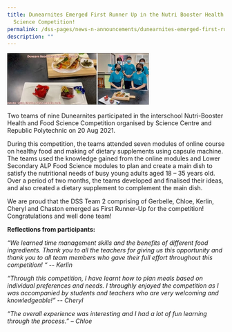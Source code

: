```yaml
---
title: Dunearnites Emerged First Runner Up in the Nutri Booster Health and Food
  Science Competition!
permalink: /dss-pages/news-n-announcements/dunearnites-emerged-first-runner-up-in-the-nutri-booster-health-and
description: ""
---
```

<img style="width: 65%;" src="/images/nutri.jpg" />
<p>Two teams of nine Dunearnites participated in the interschool Nutri-Booster Health and Food Science Competition organised by Science Centre and Republic Polytechnic on 20 Aug 2021.&nbsp;</p>
<p>During this competition, the teams attended seven modules of online course on healthy food and making of dietary supplements using capsule machine. The teams used the knowledge gained from the online modules and Lower Secondary ALP Food Science modules to plan and create a main dish to satisfy the nutritional needs of busy young adults aged 18 &ndash; 35 years old. Over a period of two months, the teams developed and finalised their ideas, and also created a dietary supplement to complement the main dish.&nbsp;</p>
<p>We are proud that the DSS Team 2 comprising of Gerbelle, Chloe, Kerlin, Cheryl and Chaston emerged as First Runner-Up for the competition! Congratulations and well done team!</p>
<p><strong>Reflections from participants:&nbsp;</strong></p>
<p><em>&ldquo;We learned time management skills and the benefits of different food ingredients. Thank you to all the teachers for giving us this opportunity and thank you to all team members who gave their full effort throughout this competition! &ldquo; -- Kerlin </em></p>
<p><em>&ldquo;Through this competition, I have learnt how to plan meals based on individual preferences and needs. I throughly enjoyed the competition as I was accompanied by students and teachers who are very welcoming and knowledgeable!&rdquo; -- Cheryl </em></p>
<p><em>&ldquo;The overall experience was interesting and I had a lot of fun learning through the process.&rdquo; &ndash; Chloe&nbsp;</em></p>